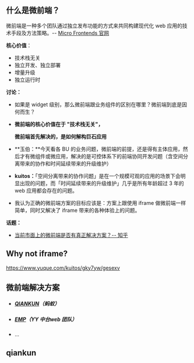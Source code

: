 ## 什么是微前端？

微前端是一种多个团队通过独立发布功能的方式来共同构建现代化 web 应用的技术手段及方法策略。-- [Micro Frontends 官网](https://micro-frontends.org/)

**核心价值**：

- 技术栈无关
- 独立开发、独立部署
- 增量升级
- 独立运行时

**讨论：**

- 如果是 widget 级别，那么微前端跟业务组件的区别在哪里？微前端到底是因何而生？

- **微前端的核心价值在于 "技术栈无关"，**

  **微前端首先解决的，是如何解构巨石应用**

- **玉伯：**今天看各 BU 的业务问题，微前端的前提，还是得有主体应用，然后才有微组件或微应用，解决的是可控体系下的前端协同开发问题（含空间分离带来的协作和时间延续带来的升级维护）

- **kuitos：**「空间分离带来的协作问题」是在一个规模可观的应用的场景下会明显出现的问题，而「时间延续带来的升级维护」几乎是所有年龄超过 3 年的 web 应用都会存在的问题。

- 我认为正确的微前端方案的目标应该是：方案上跟使用 iframe 做微前端一样简单，同时又解决了 iframe 带来的各种体验上的问题。

**话题：**

- [当前市面上的微前端是否有真正解决方案？-- 知乎](https://www.zhihu.com/question/427695845/answer/1557432112)

## Why not iframe?

https://www.yuque.com/kuitos/gky7yw/gesexv

## 微前端解决方案

- ##### [QIANKUN](https://qiankun.umijs.org/zh/guide)（蚂蚁）

- ##### [EMP](https://github.com/efoxTeam/emp/blob/main/README-zh_CN.md)（YY 中台web 团队）

- ...



## qiankun